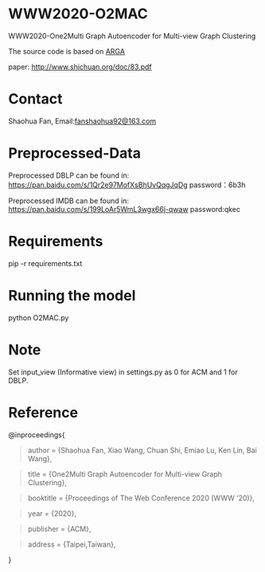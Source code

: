 # WWW2020-O2MAC

WWW2020-One2Multi Graph Autoencoder for Multi-view Graph Clustering

The source code is based on [ARGA](https://github.com/Ruiqi-Hu/ARGA)

paper: http://www.shichuan.org/doc/83.pdf

# Contact
Shaohua Fan, Email:fanshaohua92@163.com


# Preprocessed-Data
Preprocessed DBLP can be found in: https://pan.baidu.com/s/1Qr2e97MofXsBhUvQqgJqDg password：6b3h

Preprocessed IMDB can be found in: https://pan.baidu.com/s/199LoAr5WmL3wgx66j-qwaw password:qkec


# Requirements
pip -r requirements.txt
# Running the model
python O2MAC.py

# Note
Set input_view (Informative view) in settings.py as 0 for ACM and 1 for DBLP.

# Reference
@inproceedings{

> author = {Shaohua Fan, Xiao Wang, Chuan Shi, Emiao Lu, Ken Lin, Bai Wang},
 
> title = {One2Multi Graph Autoencoder for Multi-view Graph Clustering},
 
> booktitle = {Proceedings of The Web Conference 2020 (WWW ’20)},

> year = {2020}, 

> publisher = {ACM},

> address = {Taipei,Taiwan},
 
}
